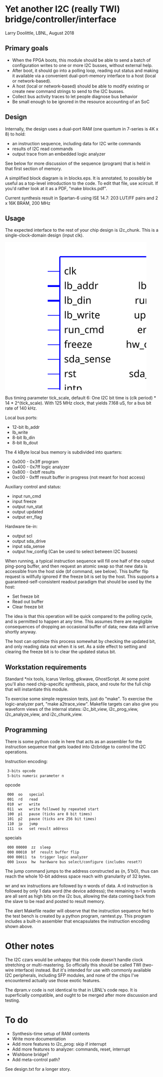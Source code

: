 # Yet another I2C (really TWI) bridge/controller/interface

Larry Doolittle, LBNL, August 2018

## Primary goals

* When the FPGA boots, this module should be able to send a batch of
configuration writes to one or more I2C busses, without external help.
* After boot, it should go into a polling loop, reading out status
and making it available via a convenient dual-port-memory interface to
a host (local or network-based).
* A host (local or network-based) should be able to modify existing or
create new command strings to send to the I2C busses.
* Collect bus activity traces to let people diagnose bus behavior
* Be small enough to be ignored in the resource accounting of an SoC

## Design

Internally, the design uses a dual-port RAM (one quantum in 7-series is 4K x 8)
to hold:

* an instruction sequence, including data for I2C write commands
* results of I2C read commands
* output trace from an embedded logic analyzer

See below for more discussion of the sequence (program) that is held
in that first section of memory.

A simplified block diagram is in blocks.eps.
It is annotated, to possibly be useful as a top-level introduction to the code.
To edit that file, use xcircuit.  If you'd rather look at it as a PDF,
"make blocks.pdf".

Current synthesis result in Spartan-6 using ISE 14.7:
  203 LUT/FF pairs and 2 x 16K BRAM, 200 MHz

## Usage

The expected interface to the rest of your chip design is i2c_chunk.
This is a single-clock-domain design (input clk).

![symbol](i2c_chunk.svg)

Bus timing parameter tick_scale, default 6:
One I2C bit time is (clk period) * 14 * 2^(tick_scale).
With 125 MHz clock, that yields 7.168 uS, for a bus bit rate of 140 kHz.

Local bus ports:

* 12-bit lb_addr
* lb_write
* 8-bit lb_din
* 8-bit lb_dout

The 4 kByte local bus memory is subdivided into quarters:

*  0x000 - 0x3ff   program
*  0x400 - 0x7ff   logic analyzer
*  0x800 - 0xbff   results
*  0xc00 - 0xfff   result buffer in progress (not meant for host access)

Auxiliary control and status:

* input run_cmd
* input freeze
* output run_stat
* output updated
* output err_flag

Hardware tie-in:

* output scl
* output sda_drive
* input sda_sense
* output hw_config (Can be used to select between I2C busses)

When running, a typical instruction sequence will fill one half of the
output ping-pong buffer, and then request an atomic swap so that new data
is accessible from the host side (bf command, see below).
This buffer flip request is willfully ignored if the freeze bit
is set by the host.  This supports a guaranteed-self-consistent
readout paradigm that should be used by the host:

* Set freeze bit
* Read out buffer
* Clear freeze bit

The idea is that this operation will be quick compared to the polling
cycle, and is permitted to happen at any time.  This assumes there are
negligible consequences of dropping an occasional buffer of data;
new data will arrive shortly anyway.

The host can optimize this process somewhat by checking the updated bit,
and only reading data out when it is set.  As a side effect to setting
and clearing the freeze bit is to clear the updated status bit.

## Workstation requirements

Standard *nix tools, Icarus Verilog, gtkwave,
GhostScript.  At some point you'll also need chip-specific synthesis,
place, and route for the full chip that will instantiate this module.

To exercise some simple regression tests, just do "make".
To exercise the logic-analyzer part, "make a2trace_view".
Makefile targets can also give you waveform views of the internal states:
i2c_bit_view, i2c_prog_view, i2c_analyze_view, and i2c_chunk_view.

## Programming

There is some python code in here that acts as an assembler for
the instruction sequence that gets loaded into i2cbridge to control
the I2C operations.

Instruction encoding:
```
 3-bits opcode
 5-bits numeric parameter n
```
opcode
```
 000  oo   special
 001  rd   read
 010  wr   write
 011  wx   write followed by repeated start
 100  p1   pause (ticks are 8 bit times)
 101  p2   pause (ticks are 256 bit times)
 110  jp   jump
 111  sx   set result address
```
specials
```
 000 00000  zz  sleep
 000 00010  bf  result buffer flip
 000 00011  ta  trigger logic analyzer
 000 1xxxx  hw  hardware bus select/configure (includes reset?)
```
The jump command jumps to the address constructed as {n, 5'b0}, thus can
reach the whole 10-bit address space reach with granularity of 32 bytes.

wr and wx instructions are followed by n words of data.
A rd instruction is followed by only 1 data word (the device address);
the remaining n-1 words are all sent as high bits on the i2c bus, allowing
the data coming back from the slave to be read and posted to result memory.

The alert Makefile reader will observe that the instruction sequence fed to
the test bench is created by a python program, ramtest.py.  This program
includes a built-in assembler that encapsulates the instruction encoding
shown above.

# Other notes

The I2C czars would be unhappy that this code doesn't handle clock
stretching or multi-mastering.  So officially this should be called TWI
(two-wire interface) instead.  But it's intended for use with commonly
available I2C peripherals, including SFP modules, and none of the chips
I've encountered actually use those exotic features.

The dpram.v code is not identical to that in LBNL's code repo.
It is superficially compatible, and ought to be merged after more
discussion and testing.

# To do

* Synthesis-time setup of RAM contents
* Write more documentation
* Add more features to i2c_prog: skip if interrupt
* Add more features to analyzer: commands, reset, interrupt
* Wishbone bridge?
* Add meta-control path?

See design.txt for a longer story.

